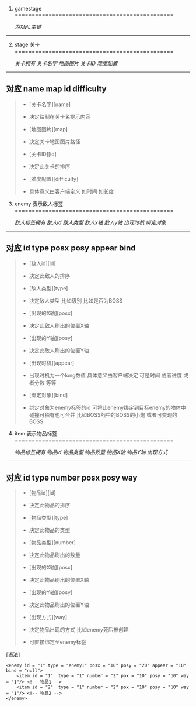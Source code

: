 1.	gamestage
===============================================

	*为XML主键*
------------------------------------------------

2.  stage 关卡
===============================================

	*关卡拥有 关卡名字 地图图片 关卡ID 难度配置*
------------------------------------------------

对应          name    map      id     difficulty
------------------------------------------------

>+	[关卡名字][name]
>
>+	决定绘制在关卡名提示内容
>
>+	[地图图片][map]
>
>+	决定关卡地图图片路径
>
>+	[关卡ID][id]
>
>+	决定此关卡的排序
>
>+	[难度配置][difficulty]
>
>+	具体意义由客户端定义 如时间 如长度


3. enemy 表示敌人标签
===============================================

	*敌人标签拥有 敌人id 敌人类型 敌人x轴 敌人y轴  出现时机 绑定对象*
-------------------------------------------------------------------	

对应				id    type    posx     posy    appear    bind
-------------------------------------------------------------------	

>+	[敌人id][id]
>+	决定此敌人的排序
>
>+	[敌人类型][type]
>+	决定敌人类型 比如级别 比如是否为BOSS
>
>+	[出现的X轴][posx]
>+	决定此敌人刷出的位置X轴
>
>+	[出现的Y轴][posy]
>+	决定此敌人刷出的位置Y轴
>
>+	[出现时机][appear]
>+	出现时机为一个long数值 具体意义由客户端决定 可是时间 或者进度 或者分数 等等
>
>+	[绑定对象][bind]
>+	绑定对象为enemy标签的id 可将此enemy绑定到目标enemy的物体中 碰撞可独有也可合并 比如BOSS战中的BOSS的小炮 或者可变现的BOSS

4. item 表示物品标签
===============================================

	*物品标签拥有 物品id 物品类型 物品数量 物品X轴 物品Y轴 出现方式*
-------------------------------------------------------------------	

对应 				id   type     number    posx    posy    way
-------------------------------------------------------------------	

>+	[物品id][id]
>+	决定此物品的排序
>
>+	[物品类型][type]
>+	决定此物品的类型
>
>+	[物品类型][number]
>+	决定此物品刷出的数量
>
>+	[出现的X轴][posx]
>+	决定此物品刷出的位置X轴
>
>+	[出现的Y轴][posy]
>+	决定此物品刷出的位置Y轴
>
>+	[出现方式][way]
>+	决定物品出现的方式 比如enemy死后被创建
>+	可直接绑定至enemy标签


[语法]

	<enemy id = "1" type = "enemy1" posx = "10" posy = "20" appear = "10" bind = "null">
		<item id = "1"  type = "1" number = "2" pox = "10" posy = "10" way = "1"/> <!-- 物品1 -->
		<item id = "2"  type = "1" number = "2" pox = "10" posy = "10" way = "1"/> <!-- 物品2 -->
	</enemy>	